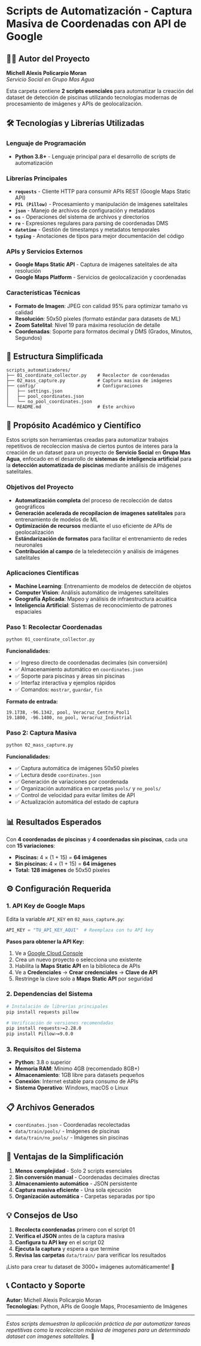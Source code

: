 # Scripts de Automatización - Captura Masiva de Coordenadas con API de Google

## 👨‍💻 **Autor del Proyecto**
**Michell Alexis Policarpio Moran**  
*Servicio Social en Grupo Mas Agua*  

Esta carpeta contiene **2 scripts esenciales** para automatizar la creación del dataset de detección de piscinas utilizando tecnologías modernas de procesamiento de imágenes y APIs de geolocalización.

## 🛠️ **Tecnologías y Librerías Utilizadas**

### **Lenguaje de Programación**
- **Python 3.8+** - Lenguaje principal para el desarrollo de scripts de automatización

### **Librerías Principales**
- **`requests`** - Cliente HTTP para consumir APIs REST (Google Maps Static API)
- **`PIL (Pillow)`** - Procesamiento y manipulación de imágenes satelitales
- **`json`** - Manejo de archivos de configuración y metadatos
- **`os`** - Operaciones del sistema de archivos y directorios
- **`re`** - Expresiones regulares para parsing de coordenadas DMS
- **`datetime`** - Gestión de timestamps y metadatos temporales
- **`typing`** - Anotaciones de tipos para mejor documentación del código

### **APIs y Servicios Externos**
- **Google Maps Static API** - Captura de imágenes satelitales de alta resolución
- **Google Maps Platform** - Servicios de geolocalización y coordenadas

### **Características Técnicas**
- **Formato de Imagen**: JPEG con calidad 95% para optimizar tamaño vs calidad
- **Resolución**: 50x50 píxeles (formato estándar para datasets de ML)
- **Zoom Satelital**: Nivel 19 para máxima resolución de detalle
- **Coordenadas**: Soporte para formatos decimal y DMS (Grados, Minutos, Segundos)

## 📁 Estructura Simplificada

```
scripts_automatizadores/
├── 01_coordinate_collector.py    # Recolector de coordenadas
├── 02_mass_capture.py            # Captura masiva de imágenes
├── config/                       # Configuraciones
│   ├── settings.json
│   ├── pool_coordinates.json
│   └── no_pool_coordinates.json
└── README.md                     # Este archivo
```

## 🎯 **Propósito Académico y Científico**

Estos scripts son herramientas creadas para automatizar trabajos repetitivos de recoleccion masiva de ciertos puntos de interes para la creación de un dataset para un proyecto de **Servicio Social** en **Grupo Mas Agua**, enfocado en el desarrollo de **sistemas de inteligencia artificial** para la **detección automatizada de piscinas** mediante análisis de imágenes satelitales.

### **Objetivos del Proyecto**
- **Automatización completa** del proceso de recolección de datos geográficos
- **Generación acelerada de recopilacion de imagenes satelitales** para entrenamiento de modelos de ML
- **Optimización de recursos** mediante el uso eficiente de APIs de geolocalización
- **Estándarización de formatos** para facilitar el entrenamiento de redes neuronales
- **Contribución al campo** de la teledetección y análisis de imágenes satelitales

### **Aplicaciones Científicas**
- **Machine Learning**: Entrenamiento de modelos de detección de objetos
- **Computer Vision**: Análisis automático de imágenes satelitales
- **Geografía Aplicada**: Mapeo y análisis de infraestructura acuática
- **Inteligencia Artificial**: Sistemas de reconocimiento de patrones espaciales

### Paso 1: Recolectar Coordenadas
```bash
python 01_coordinate_collector.py
```

**Funcionalidades:**
- ✅ Ingreso directo de coordenadas decimales (sin conversión)
- ✅ Almacenamiento automático en `coordinates.json`
- ✅ Soporte para piscinas y áreas sin piscinas
- ✅ Interfaz interactiva y ejemplos rápidos
- ✅ Comandos: `mostrar`, `guardar`, `fin`

**Formato de entrada:**
```
19.1738, -96.1342, pool, Veracruz_Centro_Pool1
19.1800, -96.1400, no_pool, Veracruz_Industrial
```

### Paso 2: Captura Masiva
```bash
python 02_mass_capture.py
```

**Funcionalidades:**
- ✅ Captura automática de imágenes 50x50 píxeles
- ✅ Lectura desde `coordinates.json`
- ✅ Generación de variaciones por coordenada
- ✅ Organización automática en carpetas `pools/` y `no_pools/`
- ✅ Control de velocidad para evitar límites de API
- ✅ Actualización automática del estado de captura

## 📊 Resultados Esperados

Con **4 coordenadas de piscinas** y **4 coordenadas sin piscinas**, cada una con **15 variaciones**:

- **Piscinas:** 4 × (1 + 15) = **64 imágenes**
- **Sin piscinas:** 4 × (1 + 15) = **64 imágenes**
- **Total:** **128 imágenes** de 50x50 píxeles

## ⚙️ **Configuración Requerida**

### **1. API Key de Google Maps**
Edita la variable `API_KEY` en `02_mass_capture.py`:
```python
API_KEY = "TU_API_KEY_AQUI"  # Reemplaza con tu API key
```

**Pasos para obtener la API Key:**
1. Ve a [Google Cloud Console](https://console.cloud.google.com/)
2. Crea un nuevo proyecto o selecciona uno existente
3. Habilita la **Maps Static API** en la biblioteca de APIs
4. Ve a **Credenciales** → **Crear credenciales** → **Clave de API**
5. Restringe la clave solo a **Maps Static API** por seguridad

### **2. Dependencias del Sistema**
```bash
# Instalación de librerías principales
pip install requests pillow

# Verificación de versiones recomendadas
pip install requests>=2.28.0
pip install Pillow>=9.0.0
```

### **3. Requisitos del Sistema**
- **Python**: 3.8 o superior
- **Memoria RAM**: Mínimo 4GB (recomendado 8GB+)
- **Almacenamiento**: 1GB libre para datasets pequeños
- **Conexión**: Internet estable para consumo de APIs
- **Sistema Operativo**: Windows, macOS o Linux

## 📋 Archivos Generados

- `coordinates.json` - Coordenadas recolectadas
- `data/train/pools/` - Imágenes de piscinas
- `data/train/no_pools/` - Imágenes sin piscinas

## 🎯 Ventajas de la Simplificación

1. **Menos complejidad** - Solo 2 scripts esenciales
2. **Sin conversión manual** - Coordenadas decimales directas
3. **Almacenamiento automático** - JSON persistente
4. **Captura masiva eficiente** - Una sola ejecución
5. **Organización automática** - Carpetas separadas por tipo

## 💡 Consejos de Uso

1. **Recolecta coordenadas** primero con el script 01
2. **Verifica el JSON** antes de la captura masiva
3. **Configura tu API key** en el script 02
4. **Ejecuta la captura** y espera a que termine
5. **Revisa las carpetas** `data/train/` para verificar los resultados

¡Listo para crear tu dataset de 3000+ imágenes automáticamente! 🎉

## 📞 **Contacto y Soporte**

**Autor:** Michell Alexis Policarpio Moran    
**Tecnologías:** Python, APIs de Google Maps, Procesamiento de Imágenes

---

*Estos scripts demuestran la aplicación práctica de par automatizar tareas repetitivas como la recoleccion másiva de imagenes para un determinado dataset con imagenes satelitales.* 🚀
